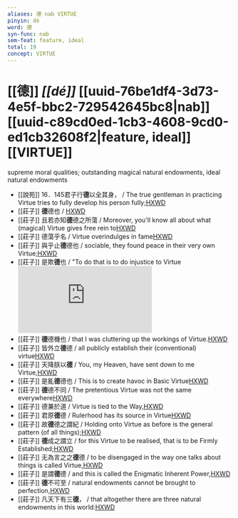 ```yaml
---
aliases: 德 nab VIRTUE
pinyin: dé
word: 德
syn-func: nab
sem-feat: feature, ideal
total: 19
concept: VIRTUE 
---
```

# [[德]] *[[dé]]*  [[uuid-76be1df4-3d73-4e5f-bbc2-729542645bc8|nab]] [[uuid-c89cd0ed-1cb3-4608-9cd0-ed1cb32608f2|feature, ideal]] [[VIRTUE]]
supreme moral qualities; outstanding magical natural endowments, ideal natural endowments
 - [[說苑]] 16．145君子行**德**以全其身，
                     / The true gentleman in practicing Virtue tries to fully develop his person fully;[HXWD](https://hxwd.org/textview.html?location=CH1a0907_CHANT_016-60a.2)
 - [[莊子]] **德**德也 / [HXWD](https://hxwd.org/textview.html?location=KR5c0126_tls_001-11a.10)
 - [[莊子]] 且若亦知**德**德之所蕩 / Moreover, you'll know all about what (magical) Virtue gives free rein to[HXWD](https://hxwd.org/textview.html?location=KR5c0126_tls_004-2a.15)
 - [[莊子]] 德蕩乎名 / Virtue overindulges in fame[HXWD](https://hxwd.org/textview.html?location=KR5c0126_tls_004-2a.17)
 - [[莊子]] 與乎止**德**德也 / sociable, they found peace in their very own Virtue;[HXWD](https://hxwd.org/textview.html?location=KR5c0126_tls_006-3a.10)
 - [[莊子]] 是欺**德**也 / "To do that is to do injustice to Virtue![HXWD](https://hxwd.org/textview.html?location=KR5c0126_tls_007-2a.11)
 - [[莊子]] **德**德機也 / that I was cluttering up the workings of Virtue.[HXWD](https://hxwd.org/textview.html?location=KR5c0126_tls_007-6a.15)
 - [[莊子]] 皆外立**德**德 / all publicly establish their (conventional) virtue[HXWD](https://hxwd.org/textview.html?location=KR5c0126_tls_010-5a.45)
 - [[莊子]] 天降朕以**德** / You, my Heaven, have sent down to me Virtue,[HXWD](https://hxwd.org/textview.html?location=KR5c0126_tls_011-12a.52)
 - [[莊子]] 是亂**德**德也 / This is to create havoc in Basic Virtue[HXWD](https://hxwd.org/textview.html?location=KR5c0126_tls_011-3a.7)
 - [[莊子]] **德**德不同 / The pretentious Virtue was not the same everywhere[HXWD](https://hxwd.org/textview.html?location=KR5c0126_tls_011-6a.24)
 - [[莊子]] 德兼於道 / Virtue is tied to the Way,[HXWD](https://hxwd.org/textview.html?location=KR5c0126_tls_012-1a.33)
 - [[莊子]] 君原**德**德 / Rulerhood has its source in Virtue[HXWD](https://hxwd.org/textview.html?location=KR5c0126_tls_012-1a.9)
 - [[莊子]] 故**德**德之謂紀 / Holding onto Virtue as before is the general pattern (of all things);[HXWD](https://hxwd.org/textview.html?location=KR5c0126_tls_012-2a.12)
 - [[莊子]] **德**成之謂立 / for this Virtue to be realised, that is to be Firmly Established;[HXWD](https://hxwd.org/textview.html?location=KR5c0126_tls_012-2a.13)
 - [[莊子]] 无為言之之**德**德 / to be disengaged in the way one talks about things is called Virtue,[HXWD](https://hxwd.org/textview.html?location=KR5c0126_tls_012-2a.7)
 - [[莊子]] 是謂**德**德 / and this is called the Enigmatic Inherent Power,[HXWD](https://hxwd.org/textview.html?location=KR5c0126_tls_012-9a.26)
 - [[莊子]] **德**不可至 / natural endowments cannot be brought to perfection,[HXWD](https://hxwd.org/textview.html?location=KR5c0126_tls_022-2a.14)
 - [[莊子]] 凡天下有三**德**，
                     / that altogether there are three natural endowments in this world:[HXWD](https://hxwd.org/textview.html?location=KR5c0126_tls_029-6a.4)